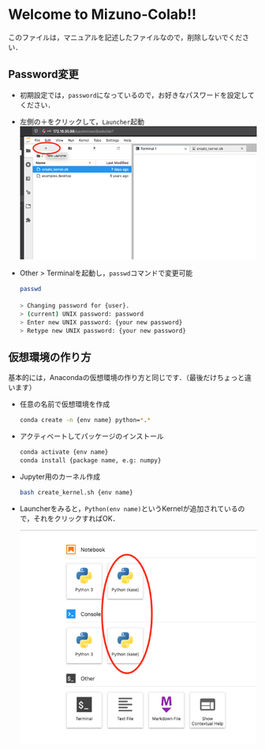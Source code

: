 # Welcome to Mizuno-Colab!!

このファイルは，マニュアルを記述したファイルなので，削除しないでください．

## Password変更

- 初期設定では，`password`になっているので，お好きなパスワードを設定してください．

- 左側の＋をクリックして，`Launcher`起動
  ![launcher.png](assets/launcher.png?raw=true "launcher")

- Other > Terminalを起動し，`passwd`コマンドで変更可能

  ```bash
  passwd
  
  > Changing password for {user}.
  > (current) UNIX password: password
  > Enter new UNIX password: {your new password}
  > Retype new UNIX password: {your new password}
  ```

## 仮想環境の作り方

基本的には，Anacondaの仮想環境の作り方と同じです．（最後だけちょっと違います）

- 任意の名前で仮想環境を作成

  ```bash
  conda create -n {env name} python=*.*
  ```

- アクティベートしてパッケージのインストール

  ```bash
  conda activate {env name}
  conda install {package name, e.g: numpy}
  ```

- Jupyter用のカーネル作成

  ```bash
  bash create_kernel.sh {env name}
  ```

- Launcherをみると，`Python(env name)`というKernelが追加されているので，それをクリックすればOK．

  ![kernel.png](assets/kernel.png?raw=true "kernel")